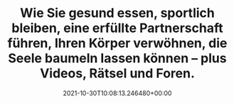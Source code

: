 ---
date: '2021-10-30T10:08:13.246480+00:00'
found_at: '2014-12-05'
found_url: http://www.apotheken-umschau.de/Besser-Leben
title: Wie Sie gesund essen, sportlich bleiben, eine erfüllte Partnerschaft führen,
  Ihren Körper verwöhnen, die Seele baumeln lassen können – plus Videos, Rätsel und
  Foren.
---